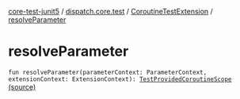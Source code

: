 [core-test-junit5](../../index.md) / [dispatch.core.test](../index.md) / [CoroutineTestExtension](index.md) / [resolveParameter](./resolve-parameter.md)

# resolveParameter

`fun resolveParameter(parameterContext: ParameterContext, extensionContext: ExtensionContext): `[`TestProvidedCoroutineScope`](https://rbusarow.github.io/Dispatch/core-test/dispatch.core.test/-test-provided-coroutine-scope/index.md) [(source)](https://github.com/RBusarow/Dispatch/tree/master/core-test-junit5/src/main/java/dispatch/core/test/CoroutineTestExtension.kt#L68)